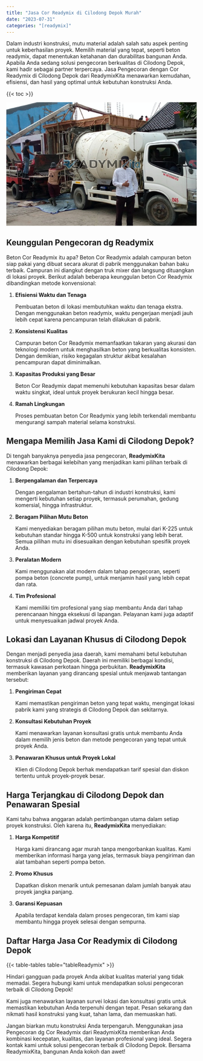 ```yaml
---
title: "Jasa Cor Readymix di Cilodong Depok Murah"
date: "2023-07-31"
categories: "[readymix]"
---
```


Dalam industri konstruksi, mutu material adalah salah satu aspek penting untuk keberhasilan proyek. Memilih material yang tepat, seperti beton readymix, dapat menentukan ketahanan dan durabilitas bangunan Anda. Apabila Anda sedang solusi pengecoran berkualitas di Cilodong Depok, kami hadir sebagai partner terpercaya. Jasa Pengecoran dengan Cor Readymix di Cilodong Depok dari ReadymixKita menawarkan kemudahan, efisiensi, dan hasil yang optimal untuk kebutuhan konstruksi Anda.

{{< toc >}}

![Jasa Cor Readymix di Cilodong Depok Murah](/images/readymix/cor-readymix-31.jpg)

## Keunggulan Pengecoran dg Readymix

Beton Cor Readymix itu apa? Beton Cor Readymix adalah campuran beton siap pakai yang dibuat secara akurat di pabrik menggunakan bahan baku terbaik. Campuran ini diangkut dengan truk mixer dan langsung dituangkan di lokasi proyek. Berikut adalah beberapa keunggulan beton Cor Readymix dibandingkan metode konvensional:

1. **Efisiensi Waktu dan Tenaga**

   Pembuatan beton di lokasi membutuhkan waktu dan tenaga ekstra. Dengan menggunakan beton readymix, waktu pengerjaan menjadi jauh lebih cepat karena pencampuran telah dilakukan di pabrik.

2. **Konsistensi Kualitas**

   Campuran beton Cor Readymix memanfaatkan takaran yang akurasi dan teknologi modern untuk menghasilkan beton yang berkualitas konsisten. Dengan demikian, risiko kegagalan struktur akibat kesalahan pencampuran dapat diminimalkan.

3. **Kapasitas Produksi yang Besar**

   Beton Cor Readymix dapat memenuhi kebutuhan kapasitas besar dalam waktu singkat, ideal untuk proyek berukuran kecil hingga besar.

4. **Ramah Lingkungan**

   Proses pembuatan beton Cor Readymix yang lebih terkendali membantu mengurangi sampah material selama konstruksi.

## Mengapa Memilih Jasa Kami di Cilodong Depok?

Di tengah banyaknya penyedia jasa pengecoran, **ReadymixKita** menawarkan berbagai kelebihan yang menjadikan kami pilihan terbaik di Cilodong Depok:

1. **Berpengalaman dan Terpercaya**

   Dengan pengalaman bertahun-tahun di industri konstruksi, kami mengerti kebutuhan setiap proyek, termasuk perumahan, gedung komersial, hingga infrastruktur.

2. **Beragam Pilihan Mutu Beton**

   Kami menyediakan beragam pilihan mutu beton, mulai dari K-225 untuk kebutuhan standar hingga K-500 untuk konstruksi yang lebih berat. Semua pilihan mutu ini disesuaikan dengan kebutuhan spesifik proyek Anda.

3. **Peralatan Modern**

   Kami menggunakan alat modern dalam tahap pengecoran, seperti pompa beton (concrete pump), untuk menjamin hasil yang lebih cepat dan rata.

4. **Tim Profesional**

   Kami memiliki tim profesional yang siap membantu Anda dari tahap perencanaan hingga eksekusi di lapangan. Pelayanan kami juga adaptif untuk menyesuaikan jadwal proyek Anda.

## Lokasi dan Layanan Khusus di Cilodong Depok

Dengan menjadi penyedia jasa daerah, kami memahami betul kebutuhan konstruksi di Cilodong Depok. Daerah ini memiliki berbagai kondisi, termasuk kawasan perkotaan hingga perbukitan. **ReadymixKita** memberikan layanan yang dirancang spesial untuk menjawab tantangan tersebut:

1. **Pengiriman Cepat**

   Kami memastikan pengiriman beton yang tepat waktu, mengingat lokasi pabrik kami yang strategis di Cilodong Depok dan sekitarnya.

2. **Konsultasi Kebutuhan Proyek**

   Kami menawarkan layanan konsultasi gratis untuk membantu Anda dalam memilih jenis beton dan metode pengecoran yang tepat untuk proyek Anda.

3. **Penawaran Khusus untuk Proyek Lokal**

   Klien di Cilodong Depok berhak mendapatkan tarif spesial dan diskon tertentu untuk proyek-proyek besar.

## Harga Terjangkau di Cilodong Depok dan Penawaran Spesial

Kami tahu bahwa anggaran adalah pertimbangan utama dalam setiap proyek konstruksi. Oleh karena itu, **ReadymixKita** menyediakan:

1. **Harga Kompetitif**

   Harga kami dirancang agar murah tanpa mengorbankan kualitas. Kami memberikan informasi harga yang jelas, termasuk biaya pengiriman dan alat tambahan seperti pompa beton.

2. **Promo Khusus**

   Dapatkan diskon menarik untuk pemesanan dalam jumlah banyak atau proyek jangka panjang.

3. **Garansi Kepuasan**

   Apabila terdapat kendala dalam proses pengecoran, tim kami siap membantu hingga proyek selesai dengan sempurna.

## Daftar Harga Jasa Cor Readymix di Cilodong Depok

{{< table-tables table="tableReadymix" >}}

Hindari gangguan pada proyek Anda akibat kualitas material yang tidak memadai. Segera hubungi kami untuk mendapatkan solusi pengecoran terbaik di Cilodong Depok!

Kami juga menawarkan layanan survei lokasi dan konsultasi gratis untuk memastikan kebutuhan Anda terpenuhi dengan tepat. Pesan sekarang dan nikmati hasil konstruksi yang kuat, tahan lama, dan memuaskan hati.

Jangan biarkan mutu konstruksi Anda terpengaruh. Menggunakan jasa Pengecoran dg Cor Readymix dari ReadymixKita memberikan Anda kombinasi kecepatan, kualitas, dan layanan profesional yang ideal. Segera kontak kami untuk solusi pengecoran terbaik di Cilodong Depok. Bersama ReadymixKita, bangunan Anda kokoh dan awet!